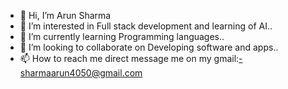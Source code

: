 - 👋 Hi, I’m Arun Sharma 
- 👀 I’m interested in Full stack development and learning of AI..
- 🌱 I’m currently learning Programming languages..
- 💞️ I’m looking to collaborate on Developing software and apps..
- 📫 How to reach me direct message me on my gmail:-sharmaarun4050@gmail.com

<!---
arunsharma111/arunsharma111 is a ✨ special ✨ repository because its `README.md` (this file) appears on your GitHub profile.
You can click the Preview link to take a look at your changes.
--->
